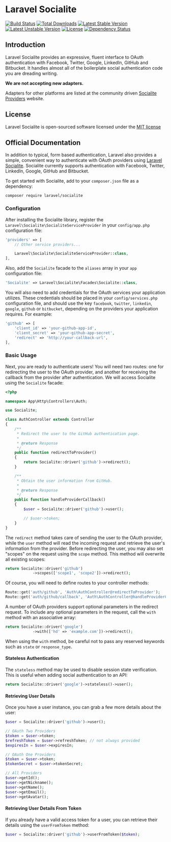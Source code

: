 # Laravel Socialite

[![Build Status](https://travis-ci.org/laravel/socialite.svg)](https://travis-ci.org/laravel/socialite)
[![Total Downloads](https://poser.pugx.org/laravel/socialite/d/total.svg)](https://packagist.org/packages/laravel/socialite)
[![Latest Stable Version](https://poser.pugx.org/laravel/socialite/v/stable.svg)](https://packagist.org/packages/laravel/socialite)
[![Latest Unstable Version](https://poser.pugx.org/laravel/socialite/v/unstable.svg)](https://packagist.org/packages/laravel/socialite)
[![License](https://poser.pugx.org/laravel/socialite/license.svg)](https://packagist.org/packages/laravel/socialite)
[![Dependency Status](https://www.versioneye.com/php/laravel:socialite/dev-master/badge?style=flat)](https://www.versioneye.com/php/laravel:socialite/dev-master)

## Introduction

Laravel Socialite provides an expressive, fluent interface to OAuth authentication with Facebook, Twitter, Google, LinkedIn, GitHub and Bitbucket. It handles almost all of the boilerplate social authentication code you are dreading writing.

**We are not accepting new adapters.**

Adapters for other platforms are listed at the community driven [Socialite Providers](https://socialiteproviders.github.io/) website.

## License

Laravel Socialite is open-sourced software licensed under the [MIT license](http://opensource.org/licenses/MIT)

## Official Documentation

In addition to typical, form based authentication, Laravel also provides a simple, convenient way to authenticate with OAuth providers using [Laravel Socialite](https://github.com/laravel/socialite). Socialite currently supports authentication with Facebook, Twitter, LinkedIn, Google, GitHub and Bitbucket.

To get started with Socialite, add to your `composer.json` file as a dependency:

    composer require laravel/socialite

### Configuration

After installing the Socialite library, register the `Laravel\Socialite\SocialiteServiceProvider` in your `config/app.php` configuration file:

```php
'providers' => [
    // Other service providers...

    Laravel\Socialite\SocialiteServiceProvider::class,
],
```

Also, add the `Socialite` facade to the `aliases` array in your `app` configuration file:

```php
'Socialite' => Laravel\Socialite\Facades\Socialite::class,
```

You will also need to add credentials for the OAuth services your application utilizes. These credentials should be placed in your `config/services.php` configuration file, and should use the key `facebook`, `twitter`, `linkedin`, `google`, `github` or `bitbucket`, depending on the providers your application requires. For example:
```php
'github' => [
    'client_id' => 'your-github-app-id',
    'client_secret' => 'your-github-app-secret',
    'redirect' => 'http://your-callback-url',
],
```
### Basic Usage

Next, you are ready to authenticate users! You will need two routes: one for redirecting the user to the OAuth provider, and another for receiving the callback from the provider after authentication. We will access Socialite using the `Socialite` facade:

```php
<?php

namespace App\Http\Controllers\Auth;

use Socialite;

class AuthController extends Controller
{
    /**
     * Redirect the user to the GitHub authentication page.
     *
     * @return Response
     */
    public function redirectToProvider()
    {
        return Socialite::driver('github')->redirect();
    }

    /**
     * Obtain the user information from GitHub.
     *
     * @return Response
     */
    public function handleProviderCallback()
    {
        $user = Socialite::driver('github')->user();

        // $user->token;
    }
}
```

The `redirect` method takes care of sending the user to the OAuth provider, while the `user` method will read the incoming request and retrieve the user's information from the provider. Before redirecting the user, you may also set "scopes" on the request using the `scope` method. This method will overwrite all existing scopes:

```php
return Socialite::driver('github')
            ->scopes(['scope1', 'scope2'])->redirect();
```

Of course, you will need to define routes to your controller methods:

```php
Route::get('auth/github', 'Auth\AuthController@redirectToProvider');
Route::get('auth/github/callback', 'Auth\AuthController@handleProviderCallback');
```

A number of OAuth providers support optional parameters in the redirect request. To include any optional parameters in the request, call the `with` method with an associative array:

```php
return Socialite::driver('google')
            ->with(['hd' => 'example.com'])->redirect();
```

When using the `with` method, be careful not to pass any reserved keywords such as `state` or `response_type`.

#### Stateless Authentication

The `stateless` method may be used to disable session state verification. This is useful when adding social authentication to an API:

```php
return Socialite::driver('google')->stateless()->user();
```


#### Retrieving User Details

Once you have a user instance, you can grab a few more details about the user:

```php
$user = Socialite::driver('github')->user();

// OAuth Two Providers
$token = $user->token;
$refreshToken = $user->refreshToken; // not always provided
$expiresIn = $user->expiresIn;

// OAuth One Providers
$token = $user->token;
$tokenSecret = $user->tokenSecret;

// All Providers
$user->getId();
$user->getNickname();
$user->getName();
$user->getEmail();
$user->getAvatar();
```


#### Retrieving User Details From Token

If you already have a valid access token for a user, you can retrieve their details using the `userFromToken` method:

```php
$user = Socialite::driver('github')->userFromToken($token);
```
